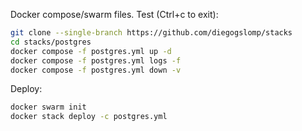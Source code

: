 Docker compose/swarm files. Test (Ctrl+c to exit):

```bash
git clone --single-branch https://github.com/diegogslomp/stacks
cd stacks/postgres
docker compose -f postgres.yml up -d
docker compose -f postgres.yml logs -f
docker compose -f postgres.yml down -v
```

Deploy:

```Bash
docker swarm init
docker stack deploy -c postgres.yml
```
